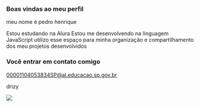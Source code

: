### Boas vindas ao meu perfil 

meu nome é pedro henrique 

Estou estudando na Alura 
Estou me desenvolvendo na linguagem JavaScript 
utilizo esse espaço para minha organização e compartilhamento dos meu projetos desenvolvidos 

### Você entrar em contato comigo 

00001104053834SP@al.educacao.sp.gov.br

drizy 

![](https://media1.tenor.com/m/CjzT3iJRBT8AAAAC/superman.gif)
